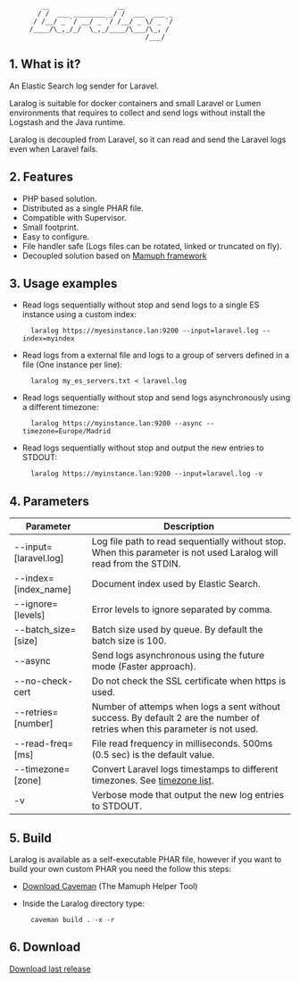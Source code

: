             __                 __
           / /  ___ ________ _/ /  ___  ___ _
          / /__/ _ `/ __/ _ `/ /__/ _ \/ _ `/
         /____/\_,_/_/  \_,_/____/\___/\_, /
                                      /___/ 

## 1. What is it?

An Elastic Search log sender for Laravel.

Laralog is suitable for docker containers and small Laravel or Lumen environments that requires to collect and send logs without install the Logstash and the Java runtime.

Laralog is decoupled from Laravel, so it can read and send the Laravel logs even when Laravel fails.


## 2. Features

- PHP based solution.
- Distributed as a single PHAR file.
- Compatible with Supervisor.
- Small footprint.
- Easy to configure.
- File handler safe (Logs files can be rotated, linked or truncated on fly).
- Decoupled solution based on [Mamuph framework](http://www.mamuph.org)


## 3. Usage examples

- Read logs sequentially without stop and send logs to a single ES instance using a custom index:

        laralog https://myesinstance.lan:9200 --input=laravel.log --index=myindex
        
- Read logs from a external file and logs to a group of servers defined in a file (One instance per line):

        laralog my_es_servers.txt < laravel.log

- Read logs sequentially without stop and send logs asynchronously using a different timezone:

        laralog https://myinstance.lan:9200 --async --timezone=Europe/Madrid

- Read logs sequentially without stop and output the new entries to STDOUT:

        laralog https://myinstance.lan:9200 --input=laravel.log -v
        

## 4. Parameters

|Parameter|Description|
|--------|----------|
|--input=[laravel.log]|Log file path to read sequentially without stop. When this parameter is not used Laralog will read from the STDIN.|
|--index=[index_name]|Document index used by Elastic Search.|
|--ignore=[levels]|Error levels to ignore separated by comma.|
|--batch_size=[size]|Batch size used by queue. By default the batch size is 100.|
|--async|Send logs asynchronous using the future mode (Faster approach).|
|--no-check-cert|Do not check the SSL certificate when https is used.|
|--retries=[number]|Number of attemps when logs a sent without success. By default 2 are the number of retries when this parameter is not used.|
|--read-freq=[ms]|File read frequency in milliseconds. 500ms (0.5 sec) is the default value.|
|--timezone=[zone]|Convert Laravel logs timestamps to different timezones. See [timezone list](http://php.net/manual/en/timezones.php).|
|-v|Verbose mode that output the new log entries to STDOUT.| 


## 5. Build

Laralog is available as a self-executable PHAR file, however if you want to build your own custom PHAR you need the follow this steps:


* [Download Caveman](https://github.com/Mamuph/caveman/releases) (The Mamuph Helper Tool)
* Inside the Laralog directory type:

        caveman build . -x -r


## 6. Download

[Download last release](https://github.com/juanparati/laralog/releases/latest)


